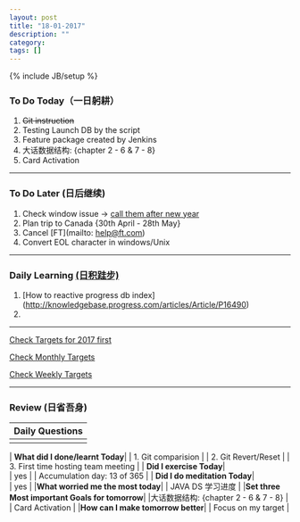 ```yaml
---
layout: post
title: "18-01-2017"
description: ""
category: 
tags: []
---
```

{% include JB/setup %}


### To Do Today（一日躬耕）

1. <s>Git instruction </s>
2. Testing Launch DB by the script 
3. Feature package created by Jenkins
4. 大话数据结构: {chapter 2 - 6 & 7 - 8} 
5. Card Activation 

---

### To Do Later (日后继续) 

1. Check window issue -> [call them after new year](http://neil526.tripod.com/) 
2. Plan trip to Canada  {30th April - 28th May}
3. Cancel [FT](mailto: help@ft.com)
4. Convert EOL character in windows/Unix 

---

### Daily Learning [(日积跬步)](https://yitianxu.github.io/2017/01/05/learning-summary)

1. [How to reactive progress db index] (http://knowledgebase.progress.com/articles/Article/P16490)
2.  

---

[Check Targets for 2017 first](https://yitianxu.github.io/2016/12/30/resolution-for-2017)

[Check Monthly Targets](https://yitianxu.github.io/pages/monthly%20targets/Monthly)

[Check Weekly Targets](https://yitianxu.github.io/pages/weekly%20targets/Weekly%20Targets) 

---

### Review (日省吾身)

| Daily Questions                   |                                           
|:----------------------------------|
|                                   |

| **What did I done/learnt Today**| 
| 1. Git comparision    |
| 2. Git Revert/Reset   |
| 3. First time hosting team meeting  |
| **Did I exercise Today**|          
|   yes |
| Accumulation day: 13  of 365   |
| **Did I do meditation Today**|          
| yes    |
|**What worried me the most today**|
| JAVA DS 学习进度                               |
|**Set three Most important Goals for tomorrow**|
|大话数据结构: {chapter 2 - 6 & 7 - 8}   |
| Card Activation  |
|**How can I make tomorrow better**|
|  Focus on my target  |